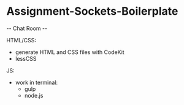 Assignment-Sockets-Boilerplate
==============================

-- Chat Room --

HTML/CSS:

- generate HTML and CSS files with CodeKit
- lessCSS

JS:

- work in terminal:
	- gulp
	- node.js
